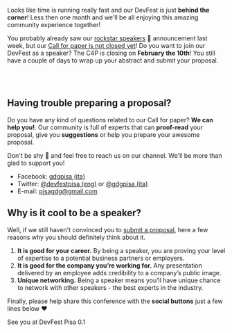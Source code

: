 Looks like time is running really fast and our DevFest is just **behind the corner**! Less then one month and we'll be all enjoying this amazing community experience together!

You probably already saw our [rockstar speakers](/blog/posts/first-speakers-announced/) 🚀 announcement last week, but our [Call for paper is not closed yet](http://bit.ly/dfpi17-c4p)! Do you want to join our DevFest as a speaker? The C4P is closing on **February the 10th**! You still have a couple of days to wrap up your abstract and submit your proposal.

<div class="text-center">
<a href="http://bit.ly/dfpi17-c4p" target="_blank" class="style-scope header-content" style="color: white; ">
  <paper-button class="primary style-scope header-content x-scope paper-button-0" raised="" role="button" tabindex="0" animated="" aria-disabled="false" elevation="1">Become a speaker</paper-button>
</a>
</div>
<br/>

## Having trouble preparing a proposal?

Do you have any kind of questions related to our Call for paper? **We can help you!**. Our community is full of experts that can **proof-read** your proposal, give you **suggestions** or help you prepare your awesome proposal.

Don't be shy 🐣 and feel free to reach us on our channel. We'll be more than glad to support you!

* Facebook: [gdgpisa (ita)](http://facebook.com/gdgpisa)
* Twitter: [@devfestpisa (eng)](https://twitter.com/devfestpisa) or [@gdgpisa (ita)](https://twitter.com/gdgpisa)
* E-mail: [pisagdg@gmail.com](mailto:pisagdg+devfest@gmail.com)


## Why is it cool to be a speaker?

Well, if we still haven't convinced you to [submit a proposal](http://bit.ly/dfpi17-c4p), here a few reasons why you should definitely think about it.

1. **It is good for your career.** By being a speaker, you are proving your level of expertise to a potential business partners or employers.
2. **It is good for the company you’re working for.** Any presentation delivered by an employee adds credibility to a company’s public image.
3. **Unique networking.** Being a speaker means you’ll have unique chance to network with other speakers - the best experts in the industry.


Finally, please help share this conference with the **social buttons** just a few lines below ❤️

See you at DevFest Pisa 0.1
